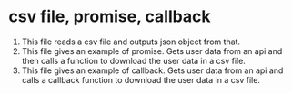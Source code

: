 # csv file, promise, callback

1. This file reads a csv file and outputs json object from that.
2. This file gives an example of promise. Gets user data from an api and then calls a function to download the user data in a csv file.
3. This file gives an example of callback. Gets user data from an api and calls a callback function to download the user data in a csv file.
